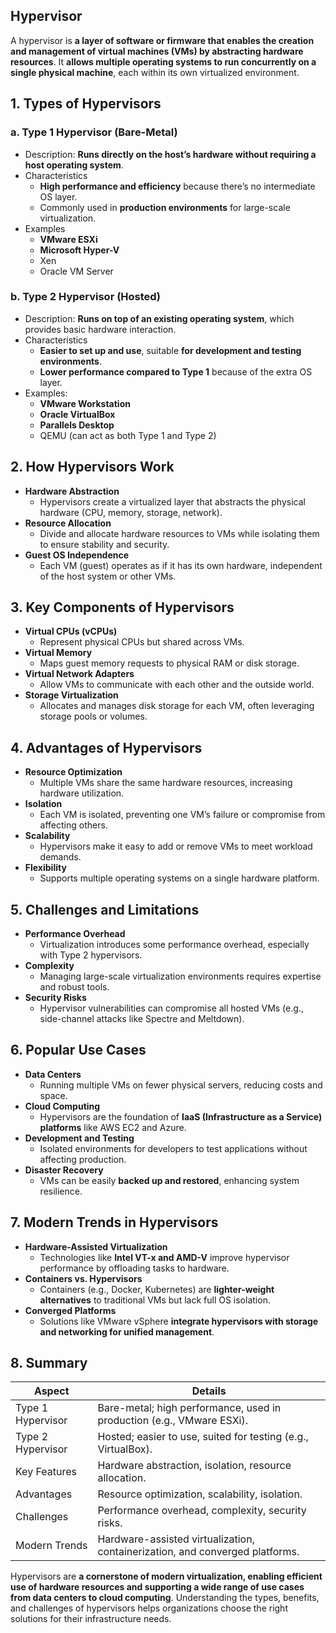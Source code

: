 ## Hypervisor
A hypervisor is **a layer of software or firmware that enables the creation and management of virtual machines (VMs) by abstracting hardware resources**. It **allows multiple operating systems to run concurrently on a single physical machine**, each within its own virtualized environment.

## 1. Types of Hypervisors

### a. Type 1 Hypervisor (Bare-Metal)
  - Description: **Runs directly on the host’s hardware without requiring a host operating system**.
  - Characteristics
    - **High performance and efficiency** because there’s no intermediate OS layer.
    - Commonly used in **production environments** for large-scale virtualization.
  - Examples
    - **VMware ESXi**
    - **Microsoft Hyper-V**
    - Xen
    - Oracle VM Server

### b. Type 2 Hypervisor (Hosted)
  - Description: **Runs on top of an existing operating system**, which provides basic hardware interaction.
  - Characteristics
    - **Easier to set up and use**, suitable **for development and testing environments**.
    - **Lower performance compared to Type 1** because of the extra OS layer.
  - Examples:
    - **VMware Workstation**
    - **Oracle VirtualBox**
    - **Parallels Desktop**
    - QEMU (can act as both Type 1 and Type 2)

## 2. How Hypervisors Work
  - **Hardware Abstraction**
    - Hypervisors create a virtualized layer that abstracts the physical hardware (CPU, memory, storage, network).
  - **Resource Allocation**
    - Divide and allocate hardware resources to VMs while isolating them to ensure stability and security.
  - **Guest OS Independence**
    - Each VM (guest) operates as if it has its own hardware, independent of the host system or other VMs.

## 3. Key Components of Hypervisors
  - **Virtual CPUs (vCPUs)**
    - Represent physical CPUs but shared across VMs.
  - **Virtual Memory**
    - Maps guest memory requests to physical RAM or disk storage.
  - **Virtual Network Adapters**
    - Allow VMs to communicate with each other and the outside world.
  - **Storage Virtualization**
    - Allocates and manages disk storage for each VM, often leveraging storage pools or volumes.

## 4. Advantages of Hypervisors
  - **Resource Optimization**
    - Multiple VMs share the same hardware resources, increasing hardware utilization.
  - **Isolation**
    - Each VM is isolated, preventing one VM’s failure or compromise from affecting others.
  - **Scalability**
    - Hypervisors make it easy to add or remove VMs to meet workload demands.
  - **Flexibility**
    - Supports multiple operating systems on a single hardware platform.

## 5. Challenges and Limitations
  - **Performance Overhead**
    - Virtualization introduces some performance overhead, especially with Type 2 hypervisors.
  - **Complexity**
    - Managing large-scale virtualization environments requires expertise and robust tools.
  - **Security Risks**
    - Hypervisor vulnerabilities can compromise all hosted VMs (e.g., side-channel attacks like Spectre and Meltdown).

## 6. Popular Use Cases
  - **Data Centers**
    - Running multiple VMs on fewer physical servers, reducing costs and space.
  - **Cloud Computing**
    - Hypervisors are the foundation of **IaaS (Infrastructure as a Service) platforms** like AWS EC2 and Azure.
  - **Development and Testing**
    - Isolated environments for developers to test applications without affecting production.
  - **Disaster Recovery**
    - VMs can be easily **backed up and restored**, enhancing system resilience.

## 7. Modern Trends in Hypervisors
  - **Hardware-Assisted Virtualization**
    - Technologies like **Intel VT-x and AMD-V** improve hypervisor performance by offloading tasks to hardware.
  - **Containers vs. Hypervisors**
    - Containers (e.g., Docker, Kubernetes) are **lighter-weight alternatives** to traditional VMs but lack full OS isolation.
  - **Converged Platforms**
    - Solutions like VMware vSphere **integrate hypervisors with storage and networking for unified management**.

## 8. Summary

| Aspect | Details |
| ------ | ------- |
| Type 1 Hypervisor | Bare-metal; high performance, used in production (e.g., VMware ESXi). |
| Type 2 Hypervisor | Hosted; easier to use, suited for testing (e.g., VirtualBox). |
| Key Features | Hardware abstraction, isolation, resource allocation. |
| Advantages | Resource optimization, scalability, isolation. |
| Challenges | Performance overhead, complexity, security risks. |
| Modern Trends | Hardware-assisted virtualization, containerization, and converged platforms. |

Hypervisors are **a cornerstone of modern virtualization, enabling efficient use of hardware resources and supporting a wide range of use cases from data centers to cloud computing**. Understanding the types, benefits, and challenges of hypervisors helps organizations choose the right solutions for their infrastructure needs.